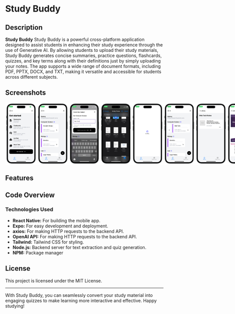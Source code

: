 # Study Buddy

## Description

**Study Buddy** Study Buddy is a powerful cross-platform application designed to assist students in enhancing their study experience through the use of Generative AI. By allowing students to upload their study materials, Study Buddy generates concise summaries, practice questions, flashcards, quizzes, and key terms along with their definitions just by simply uploading your notes. The app supports a wide range of document formats, including PDF, PPTX, DOCX, and TXT, making it versatile and accessible for students across different subjects.

## Screenshots

<div style="display:flex;" >

<img src="/assets/screenshots/30 -portrait.png" width="20%" >
<img src="/assets/screenshots/26 -portrait.png" width="20%" >
<img src="/assets/screenshots/25 -portrait.png" width="20%" >
<img src="/assets/screenshots/24 -portrait.png" width="20%" >
<img src="/assets/screenshots/23 -portrait.png" width="20%" >
<img src="/assets/screenshots/22 -portrait.png" width="20%" >
<img src="/assets/screenshots/21 -portrait.png" width="20%" >
<img src="/assets/screenshots/20 -portrait.png" width="20%" >
<img src="/assets/screenshots/19 -portrait.png" width="20%" >
<img src="/assets/screenshots/18 -portrait.png" width="20%" >
<img src="/assets/screenshots/17 -portrait.png" width="20%" >
<img src="/assets/screenshots/16 -portrait.png" width="20%" >
<img src="/assets/screenshots/15 -portrait.png" width="20%" >
<img src="/assets/screenshots/14 -portrait.png" width="20%" >
<img src="/assets/screenshots/13 -portrait.png" width="20%" >
<img src="/assets/screenshots/12 -portrait.png" width="20%" >
<img src="/assets/screenshots/11 -portrait.png" width="20%" >
<img src="/assets/screenshots/10 -portrait.png" width="20%" >
<img src="/assets/screenshots/9 -portrait.png" width="20%" >
<img src="/assets/screenshots/8 -portrait.png" width="20%" >
<img src="/assets/screenshots/7 -portrait.png" width="20%" >
<img src="/assets/screenshots/6 -portrait.png" width="20%" >
<img src="/assets/screenshots/5 -portrait.png" width="20%" >
<img src="/assets/screenshots/4 -portrait.png" width="20%" >
<img src="/assets/screenshots/3 -portrait.png" width="20%" >
<img src="/assets/screenshots/2 -portrait.png" width="20%" >
<img src="/assets/screenshots/1 -portrait.png" width="20%" >

</div>

## Features

## Code Overview

### Technologies Used

- **React Native:** For building the mobile app.
- **Expo:** For easy development and deployment.
- **axios:** For making HTTP requests to the backend API.
- **OpenAI API:** For making HTTP requests to the backend API.
- **Tailwind:** Tailwind CSS for styling.
- **Node.js:** Backend server for text extraction and quiz generation.
- **NPM:** Package manager

## License

This project is licensed under the MIT License.

---

With Study Buddy, you can seamlessly convert your study material into engaging quizzes to make learning more interactive and effective. Happy studying!
